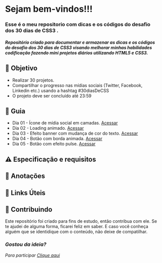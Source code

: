 
<h1> 
  Sejam bem-vindos!!! <br>
</h1>

<h3>
  Esse é o meu repositorio com dicas e os códigos do desafio dos 30 dias de CSS3 .
</h3>


<h5> 
  Repositório criado para documentar e armazenar as dicas e os códigos do desafio dos 30 dias de CSS3 visando melhorar minhas habilidades codificação fazendo mini projetos diários utilizando HTML5 e CSS3.
</h5>

<h2> 🎯 Objetivo </h2>
<ul dir="auto">
      <li>Realizar 30 projetos.</li>
      <li>Compartilhar o progresso nas mídias sociais (Twitter, Facebook, Linkedin etc.) usando a hashtag #30diasDeCSS</li>
      <li>O projeto deve ser concluído até 23:59</li>
</ul>
 


<h2 dir="auto"> 🚦 Guia </h2>

<ul dir="auto">
 <li> Dia 01 - Ícone de mídia social em camadas. <a href="https://">Acessar</a></li>
 <li> Dia 02 - Loading animado. <a href="https://"> Acessar </a></li>
 <li> Dia 03 - Efeito banner com mudança de cor do texto. <a href="https://"> Acessar </a></li>
 <li> Dia 04 - Botão com borda animada. <a href="https://"> Acessar </a></li>
 <li> Dia 05 - Botão com efeito pulse. <a href="https://"> Acessar </a></li>
 
</ul>

<h2 dir="auto"> ⚠️ Especificação e requisitos </h2>

<h2 dir="auto"> 📖 Anotações </h2>

<h2 dir="auto"> 🔗 Links Úteis </h2>


<h2 dir="auto"> 🤝 Contribuindo </h2>
<p dir="auto">
  Este repositório foi criado para fins de estudo, então contribua com ele. Se te ajudei de alguma forma, ficarei feliz em
  saber. E caso você conheça alguém que se identidique com o conteúdo, não deixe de compatilhar.
</p>

<p dir="auto">
<em>
  <h3>Gostou da ideia?</h3>
  Para participar <a href="https://github.com/MilenaCarecho/30diasDeCSS/issues/1" data-hovercard-type="issue" data-hovercard-                              url="/MilenaCarecho/30diasDeCSS/issues/1/hovercard">Clique aqui</a>
</em>
</p>
